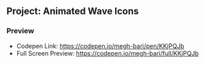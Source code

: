 ## Project: Animated Wave Icons


### Preview
- Codepen Link: https://codepen.io/megh-bari/pen/KKjPQJb
- Full Screen Preview: https://codepen.io/megh-bari/full/KKjPQJb
